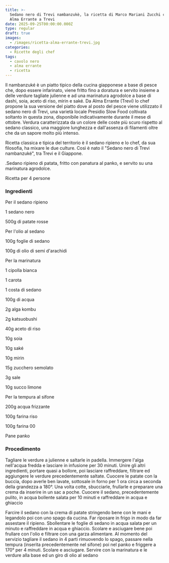 ```yaml
---
title: >-
  Sedano nero di Trevi nambanzukè, la ricetta di Marco Mariani Zucchi chef di
  Alma Errante a Trevi
date: 2025-09-25T00:00:00.000Z
type: regular
draft: true
images:
  - /images/ricetta-alma-errante-trevi.jpg
categories:
  - Ricette degli chef
tags:
  - cavolo nero
  - alma errante
  - ricetta
---
```


Il nambanzuké è un piatto tipico della cucina giapponese a base di pesce che, dopo essere infarinato, viene fritto fino a doratura e servito insieme a delle verdure tagliate julienne e ad una marinatura agrodolce a base di dashi, soia, aceto di riso, mirin e saké. Da Alma Errante (Trevi) lo chef propone la sua versione del piatto dove al posto del pesce viene utilizzato il sedano nero di Trevi, una varietà locale Presidio Slow Food coltivata soltanto in questa zona, disponibile indicativamente durante il mese di ottobre. Verdura caratterizzata da un colore delle coste più scuro rispetto al sedano classico, una maggiore lunghezza e dall'assenza di filamenti oltre che da un sapore molto più intenso.

Ricetta classica e tipica del territorio è il sedano ripieno e lo chef, da sua filosofia, ha mixare le due culture. Così è nato il "Sedano nero di Trevi nambanzuké", tra Trevi e il Giappone.

.Sedano ripieno di patata, fritto con panatura al panko, e servito su una marinatura agrodolce.

Ricetta per 4 persone

### Ingredienti

Per il sedano ripieno

1 sedano nero

500g di patate rosse

Per l'olio al sedano

100g foglie di sedano

100g di olio di semi d'arachidi

Per la marinatura

1 cipolla bianca

1 carota

1 costa di sedano

100g di acqua

2g alga kombu

2g katsuobushi

40g aceto di riso

10g soia

10g saké

10g mirin

15g zucchero semolato

3g sale

10g succo limone

Per la tempura al sifone

200g acqua frizzante

100g farina riso

100g farina 00

Pane panko

### Procedimento

Tagliare le verdure a julienne e saltarle in padella. Immergere l'alga nell'acqua fredda e lasciare in infusione per 30 minuti. Unire gli altri ingredienti, portare quasi a bollore, poi lasciare raffreddare, filtrare ed aggiungere le verdure precedentemente saltate. Cuocere le patate con la buccia, dopo averle ben lavate, sottosale in forno per 1 ora circa a seconda della grandezza a 180°. Una volta cotte, sbucciarle, frullarle e preparare una crema da inserire in un sac a poche. Cuocere il sedano, precedentemente pulito, in acqua bollente salata per 10 minuti e raffreddare in acqua e ghiaccio

Farcire il sedano con la crema di patate stringendo bene con le mani e legandolo poi con uno spago da cucina. Far riposare in frigo in modo da far assestare il ripieno. Sbollentare le foglie di sedano in acqua salata per un minuto e raffreddare in acqua e ghiaccio. Scolare e asciugare bene poi frullare con l'olio e filtrare con una garza alimentare. Al momento del servizio tagliare il sedano in 4 parti rimuovendo lo spago, passare nella tempura (inserita precedentemente nel sifone) poi nel panko e friggere a 170° per 4 minuti. Scolare e asciugare. Servire con la marinatura e le verdure alla base ed un giro di olio al sedano
